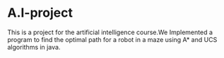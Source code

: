 # A.I-project
This is a project for the artificial intelligence course.We Implemented a program to find the optimal path for a robot in a maze using A* and UCS algorithms in java.
